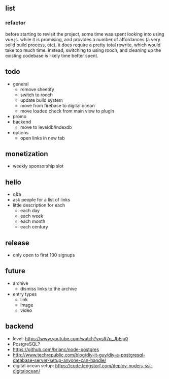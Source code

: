 ## list

### refactor
before starting to revisit the project, some time was spent looking into using vue.js. while it is promising, and provides a number of affordances (a very solid build process, etc), it does require a pretty total rewrite, which would take too much time. instead, switching to using rooch, and cleaning up the existing codebase is likely time better spent.

## todo
- general
  - remove sheetify
  - switch to rooch
  - update build system
  - move from firebase to digital ocean
  - move loaded check from main view to plugin
- promo
- backend
  - move to leveldb/indexdb
- options
  - open links in new tab

## monetization
- weekly sponsorship slot

## hello
- q&a
- ask people for a list of links
- little description for each
  - each day
  - each week
  - each month
  - each century

## release
- only open to first 100 signups

## future
- archive
  - dismiss links to the archive
- entry types
  - link
  - image
  - video

## backend
- level: https://www.youtube.com/watch?v=sR7p_JbEip0
- PostgreSQL?
- https://github.com/brianc/node-postgres
- http://www.techrepublic.com/blog/diy-it-guy/diy-a-postgresql-database-server-setup-anyone-can-handle/
- digital ocean setup: https://code.lengstorf.com/deploy-nodejs-ssl-digitalocean/